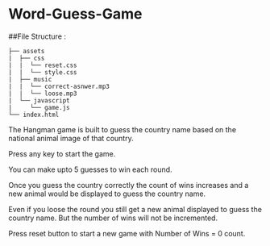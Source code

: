 # Word-Guess-Game

##File Structure :

```
├── assets
|  ├── css
|  |  └── reset.css
|  |  └── style.css
|  ├── music
|  |  └── correct-asnwer.mp3
|  |  └── loose.mp3
|  └── javascript
|     └── game.js
└── index.html
```

The Hangman game is built to guess the country name based on the national animal image of that country.

Press any key to start the game.

You can make upto 5 guesses to win each round.

Once you guess the country correctly the count of wins increases and a new animal would be displayed to guess the country name.

Even if you loose the round you still get a new animal displayed to guess the country name. But the number of wins will not be incremented.

Press reset button to start a new game with Number of Wins = 0 count.
